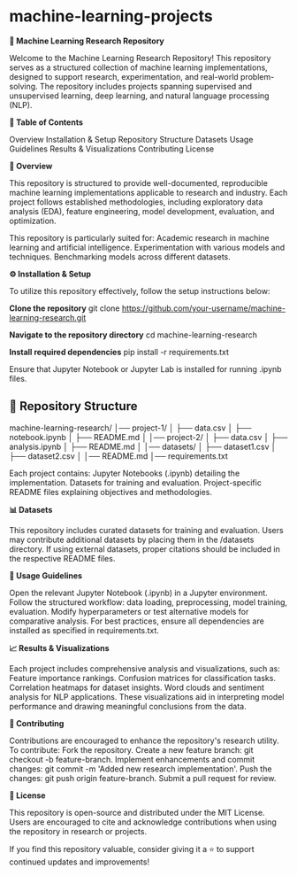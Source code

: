# machine-learning-projects
**🧠 Machine Learning Research Repository**

Welcome to the Machine Learning Research Repository! This repository serves as a structured collection of machine learning implementations, designed to support research, experimentation, and real-world problem-solving. The repository includes projects spanning supervised and unsupervised learning, deep learning, and natural language processing (NLP).

**📌 Table of Contents**

Overview
Installation & Setup
Repository Structure
Datasets
Usage Guidelines
Results & Visualizations
Contributing
License

**📖 Overview**

This repository is structured to provide well-documented, reproducible machine learning implementations applicable to research and industry. Each project follows established methodologies, including exploratory data analysis (EDA), feature engineering, model development, evaluation, and optimization.

This repository is particularly suited for:
Academic research in machine learning and artificial intelligence.
Experimentation with various models and techniques.
Benchmarking models across different datasets.

**⚙️ Installation & Setup**

To utilize this repository effectively, follow the setup instructions below:

**Clone the repository**
git clone https://github.com/your-username/machine-learning-research.git

**Navigate to the repository directory**
cd machine-learning-research

**Install required dependencies**
pip install -r requirements.txt

Ensure that Jupyter Notebook or Jupyter Lab is installed for running .ipynb files.

## **📂 Repository Structure**

machine-learning-research/
│── project-1/
│   ├── data.csv
│   ├── notebook.ipynb
│   ├── README.md
│
│── project-2/
│   ├── data.csv
│   ├── analysis.ipynb
│   ├── README.md
│
│── datasets/
│   ├── dataset1.csv
│   ├── dataset2.csv
│
│── README.md
│── requirements.txt

Each project contains:
Jupyter Notebooks (.ipynb) detailing the implementation.
Datasets for training and evaluation.
Project-specific README files explaining objectives and methodologies.

**📊 Datasets**

This repository includes curated datasets for training and evaluation. Users may contribute additional datasets by placing them in the /datasets directory. If using external datasets, proper citations should be included in the respective README files.

**🚀 Usage Guidelines**

Open the relevant Jupyter Notebook (.ipynb) in a Jupyter environment.
Follow the structured workflow: data loading, preprocessing, model training, evaluation.
Modify hyperparameters or test alternative models for comparative analysis.
For best practices, ensure all dependencies are installed as specified in requirements.txt.

**📈 Results & Visualizations**

Each project includes comprehensive analysis and visualizations, such as:
Feature importance rankings.
Confusion matrices for classification tasks.
Correlation heatmaps for dataset insights.
Word clouds and sentiment analysis for NLP applications.
These visualizations aid in interpreting model performance and drawing meaningful conclusions from the data.

**🤝 Contributing**

Contributions are encouraged to enhance the repository's research utility. To contribute:
Fork the repository.
Create a new feature branch: git checkout -b feature-branch.
Implement enhancements and commit changes: git commit -m 'Added new research implementation'.
Push the changes: git push origin feature-branch.
Submit a pull request for review.

**📜 License**

This repository is open-source and distributed under the MIT License. Users are encouraged to cite and acknowledge contributions when using the repository in research or projects.

If you find this repository valuable, consider giving it a ⭐ to support continued updates and improvements!


